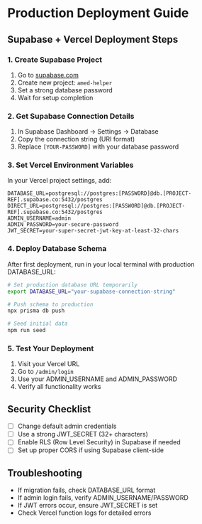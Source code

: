 # Production Deployment Guide

## Supabase + Vercel Deployment Steps

### 1. Create Supabase Project
1. Go to [supabase.com](https://supabase.com)
2. Create new project: `amed-helper`
3. Set a strong database password
4. Wait for setup completion

### 2. Get Supabase Connection Details
1. In Supabase Dashboard → Settings → Database
2. Copy the connection string (URI format)
3. Replace `[YOUR-PASSWORD]` with your database password

### 3. Set Vercel Environment Variables
In your Vercel project settings, add:

```
DATABASE_URL=postgresql://postgres:[PASSWORD]@db.[PROJECT-REF].supabase.co:5432/postgres
DIRECT_URL=postgresql://postgres:[PASSWORD]@db.[PROJECT-REF].supabase.co:5432/postgres
ADMIN_USERNAME=admin
ADMIN_PASSWORD=your-secure-password
JWT_SECRET=your-super-secret-jwt-key-at-least-32-chars
```

### 4. Deploy Database Schema
After first deployment, run in your local terminal with production DATABASE_URL:

```bash
# Set production database URL temporarily
export DATABASE_URL="your-supabase-connection-string"

# Push schema to production
npx prisma db push

# Seed initial data
npm run seed
```

### 5. Test Your Deployment
1. Visit your Vercel URL
2. Go to `/admin/login`
3. Use your ADMIN_USERNAME and ADMIN_PASSWORD
4. Verify all functionality works

## Security Checklist
- [ ] Change default admin credentials
- [ ] Use a strong JWT_SECRET (32+ characters)
- [ ] Enable RLS (Row Level Security) in Supabase if needed
- [ ] Set up proper CORS if using Supabase client-side

## Troubleshooting
- If migration fails, check DATABASE_URL format
- If admin login fails, verify ADMIN_USERNAME/PASSWORD
- If JWT errors occur, ensure JWT_SECRET is set
- Check Vercel function logs for detailed errors